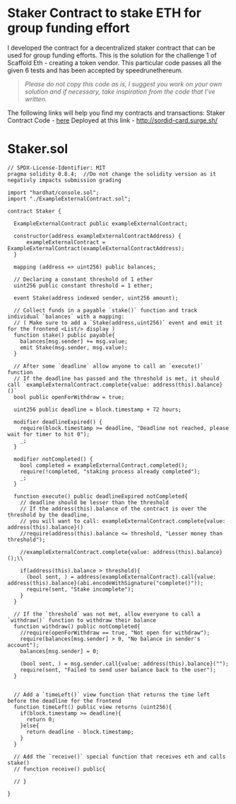# Staker Contract to stake ETH for group funding effort
I developed the contract for a decentralized staker contract that can be used for group funding efforts. This is the solution for the challenge 1 of Scaffold Eth - creating a token vendor. This particular code passes all the given 6 tests and has been accepted by speedrunethereum.

> _Please do not copy this code as is, I suggest you work on your own solution and if necessary, take inspiration from the code that I've written._

The following links will help you find my contracts and transactions:
Staker Contract Code - [here](https://goerli.etherscan.io/address/0xf6BCDaFf77A1829de4eE60fb813F379ea7b8ae6B#code)
Deployed at this link - http://sordid-card.surge.sh/

# Staker.sol
```solidity
// SPDX-License-Identifier: MIT
pragma solidity 0.8.4;  //Do not change the solidity version as it negativly impacts submission grading

import "hardhat/console.sol";
import "./ExampleExternalContract.sol";

contract Staker {

  ExampleExternalContract public exampleExternalContract;

  constructor(address exampleExternalContractAddress) {
      exampleExternalContract = ExampleExternalContract(exampleExternalContractAddress);
  }

  mapping (address => uint256) public balances;

  // Declaring a constant threshold of 1 ether
  uint256 public constant threshold = 1 ether;

  event Stake(address indexed sender, uint256 amount);

  // Collect funds in a payable `stake()` function and track individual `balances` with a mapping:
  // ( Make sure to add a `Stake(address,uint256)` event and emit it for the frontend <List/> display )
  function stake() public payable{
    balances[msg.sender] += msg.value;
    emit Stake(msg.sender, msg.value);
  }

  // After some `deadline` allow anyone to call an `execute()` function
  // If the deadline has passed and the threshold is met, it should call `exampleExternalContract.complete{value: address(this).balance}()`
  bool public openForWithdraw = true;

  uint256 public deadline = block.timestamp + 72 hours;

  modifier deadlineExpired() {
    require(block.timestamp >= deadline, "Deadline not reached, please wait for timer to hit 0");
    _;
  }

  modifier notCompleted() {
    bool completed = exampleExternalContract.completed();
    require(!completed, "staking process already completed");
    _;
  }

  function execute() public deadlineExpired notCompleted{
    // deadline should be lesser than the threshold
    // If the address(this).balance of the contract is over the threshold by the deadline, 
    // you will want to call: exampleExternalContract.complete{value: address(this).balance}()
    //require(address(this).balance <= threshold, "Lesser money than threshold");
   
    //exampleExternalContract.complete{value: address(this).balance}();\\

    if(address(this).balance > threshold){
      (bool sent, ) = address(exampleExternalContract).call{value: address(this).balance}(abi.encodeWithSignature("complete()"));
      require(sent, "Stake incomplete");
    }
  }

  // If the `threshold` was not met, allow everyone to call a `withdraw()` function to withdraw their balance
  function withdraw() public notCompleted{
    //require(openForWithdraw == true, "Not open for withdraw");
    require(balances[msg.sender] > 0, "No balance in sender's account");
    balances[msg.sender] = 0;

    (bool sent, ) = msg.sender.call{value: address(this).balance}("");
    require(sent, "Failed to send user balance back to the user");
  }


  // Add a `timeLeft()` view function that returns the time left before the deadline for the frontend
  function timeLeft() public view returns (uint256){
    if(block.timestamp >= deadline){
      return 0;
    }else{
      return deadline - block.timestamp;
    }
  }

  // Add the `receive()` special function that receives eth and calls stake()
  // function receive() public{

  // }

}
```
